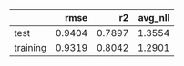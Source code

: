 |          |   rmse |     r2 |   avg_nll |
|:---------|-------:|-------:|----------:|
| test     | 0.9404 | 0.7897 |    1.3554 |
| training | 0.9319 | 0.8042 |    1.2901 |